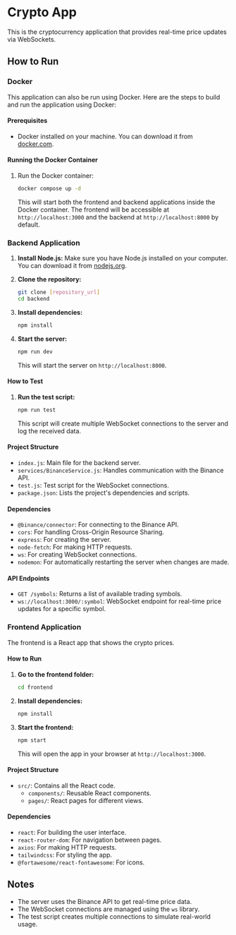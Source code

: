 # Crypto App

This is the cryptocurrency application that provides real-time price updates via WebSockets.

## How to Run

### Docker

This application can also be run using Docker. Here are the steps to build and run the application using Docker:

#### Prerequisites

- Docker installed on your machine. You can download it from [docker.com](https://www.docker.com/get-started).

#### Running the Docker Container

1.  Run the Docker container:
    ```bash
    docker compose up -d
    ```
    This will start both the frontend and backend applications inside the Docker container. The frontend will be accessible at `http://localhost:3000` and the backend at `http://localhost:8000` by default.

### Backend Application

1.  **Install Node.js:** Make sure you have Node.js installed on your computer. You can download it from [nodejs.org](https://nodejs.org).

2.  **Clone the repository:**

    ```bash
    git clone [repository_url]
    cd backend
    ```

3.  **Install dependencies:**

    ```bash
    npm install
    ```

4.  **Start the server:**
    ```bash
    npm run dev
    ```
    This will start the server on `http://localhost:8000`.

#### How to Test

1.  **Run the test script:**
    ```bash
    npm run test
    ```
    This script will create multiple WebSocket connections to the server and log the received data.

#### Project Structure

- `index.js`: Main file for the backend server.
- `services/BinanceService.js`: Handles communication with the Binance API.
- `test.js`: Test script for the WebSocket connections.
- `package.json`: Lists the project's dependencies and scripts.

#### Dependencies

- `@binance/connector`: For connecting to the Binance API.
- `cors`: For handling Cross-Origin Resource Sharing.
- `express`: For creating the server.
- `node-fetch`: For making HTTP requests.
- `ws`: For creating WebSocket connections.
- `nodemon`: For automatically restarting the server when changes are made.

#### API Endpoints

- `GET /symbols`: Returns a list of available trading symbols.
- `ws://localhost:3000/:symbol`: WebSocket endpoint for real-time price updates for a specific symbol.

### Frontend Application

The frontend is a React app that shows the crypto prices.

#### How to Run

1.  **Go to the frontend folder:**
    ```bash
    cd frontend
    ```
2.  **Install dependencies:**
    ```bash
    npm install
    ```
3.  **Start the frontend:**
    ```bash
    npm start
    ```
    This will open the app in your browser at `http://localhost:3000`.

#### Project Structure

- `src/`: Contains all the React code.
  - `components/`: Reusable React components.
  - `pages/`: React pages for different views.

#### Dependencies

- `react`: For building the user interface.
- `react-router-dom`: For navigation between pages.
- `axios`: For making HTTP requests.
- `tailwindcss`: For styling the app.
- `@fortawesome/react-fontawesome`: For icons.

## Notes

- The server uses the Binance API to get real-time price data.
- The WebSocket connections are managed using the `ws` library.
- The test script creates multiple connections to simulate real-world usage.
